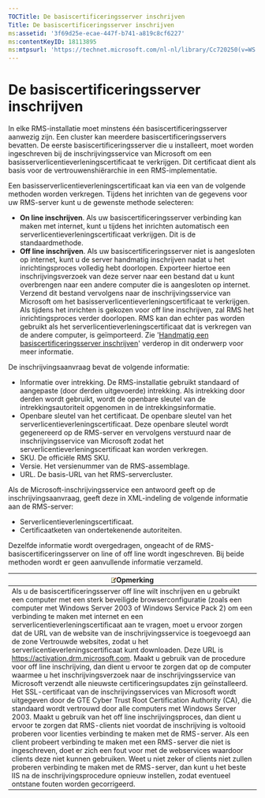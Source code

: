 ```yaml
---
TOCTitle: De basiscertificeringsserver inschrijven
Title: De basiscertificeringsserver inschrijven
ms:assetid: '3f69d25e-ecae-447f-b741-a819c8cf6227'
ms:contentKeyID: 18113895
ms:mtpsurl: 'https://technet.microsoft.com/nl-nl/library/Cc720250(v=WS.10)'
---
```


De basiscertificeringsserver inschrijven
========================================

In elke RMS-installatie moet minstens één basiscertificeringsserver aanwezig zijn. Een cluster kan meerdere basiscertificeringsservers bevatten. De eerste basiscertificeringsserver die u installeert, moet worden ingeschreven bij de inschrijvingsservice van Microsoft om een basisserverlicentieverleningscertificaat te verkrijgen. Dit certificaat dient als basis voor de vertrouwenshiërarchie in een RMS-implementatie.

Een basisserverlicentieverleningscertificaat kan via een van de volgende methoden worden verkregen. Tijdens het inrichten van de gegevens voor uw RMS-server kunt u de gewenste methode selecteren:

-   **On line inschrijven**. Als uw basiscertificeringsserver verbinding kan maken met internet, kunt u tijdens het inrichten automatisch een serverlicentieverleningscertificaat verkrijgen. Dit is de standaardmethode.
-   **Off line inschrijven**. Als uw basiscertificeringsserver niet is aangesloten op internet, kunt u de server handmatig inschrijven nadat u het inrichtingsproces volledig hebt doorlopen. Exporteer hiertoe een inschrijvingsverzoek van deze server naar een bestand dat u kunt overbrengen naar een andere computer die is aangesloten op internet. Verzend dit bestand vervolgens naar de inschrijvingsservice van Microsoft om het basisserverlicentieverleningscertificaat te verkrijgen. Als tijdens het inrichten is gekozen voor off line inschrijven, zal RMS het inrichtingsproces verder doorlopen. RMS kan dan echter pas worden gebruikt als het serverlicentieverleningscertificaat dat is verkregen van de andere computer, is geïmporteerd. Zie '[Handmatig een basiscertificeringsserver inschrijven](https://technet.microsoft.com/aecdebb5-b28b-4b58-937a-392bb6ce9643)' verderop in dit onderwerp voor meer informatie.

De inschrijvingsaanvraag bevat de volgende informatie:

-   Informatie over intrekking. De RMS-installatie gebruikt standaard of aangepaste (door derden uitgevoerde) intrekking. Als intrekking door derden wordt gebruikt, wordt de openbare sleutel van de intrekkingsautoriteit opgenomen in de intrekkingsinformatie.
-   Openbare sleutel van het certificaat. De openbare sleutel van het serverlicentieverleningscertificaat. Deze openbare sleutel wordt gegenereerd op de RMS-server en vervolgens verstuurd naar de inschrijvingsservice van Microsoft zodat het serverlicentieverleningscertificaat kan worden verkregen.
-   SKU. De officiële RMS SKU.
-   Versie. Het versienummer van de RMS-assemblage.
-   URL. De basis-URL van het RMS-servercluster.

Als de Microsoft-inschrijvingsservice een antwoord geeft op de inschrijvingsaanvraag, geeft deze in XML-indeling de volgende informatie aan de RMS-server:

-   Serverlicentieverleningscertificaat.
-   Certificaatketen van ondertekenende autoriteiten.

Dezelfde informatie wordt overgedragen, ongeacht of de RMS-basiscertificeringsserver on line of off line wordt ingeschreven. Bij beide methoden wordt er geen aanvullende informatie verzameld.

| ![](images/Cc720250.note(WS.10).gif)Opmerking                                                                                                                                                                                                                                                                                                                                                                                                                                                                                                                                                                                                                                                                                                                                                                                                                                                                                                                                                                                                                                                                                                                                                                                                                                                                                                                                                                                                                                                                                                                                                                                         |
|--------------------------------------------------------------------------------------------------------------------------------------------------------------------------------------------------------------------------------------------------------------------------------------------------------------------------------------------------------------------------------------------------------------------------------------------------------------------------------------------------------------------------------------------------------------------------------------------------------------------------------------------------------------------------------------------------------------------------------------------------------------------------------------------------------------------------------------------------------------------------------------------------------------------------------------------------------------------------------------------------------------------------------------------------------------------------------------------------------------------------------------------------------------------------------------------------------------------------------------------------------------------------------------------------------------------------------------------------------------------------------------------------------------------------------------------------------------------------------------------------------------------------------------------------------------------------------------------------------------------------------------------------------------------|
| Als u de basiscertificeringsserver off line wilt inschrijven en u gebruikt een computer met een sterk beveiligde browserconfiguratie (zoals een computer met Windows Server 2003 of Windows Service Pack 2) om een verbinding te maken met internet en een serverlicentieverleningscertificaat aan te vragen, moet u ervoor zorgen dat de URL van de website van de inschrijvingsservice is toegevoegd aan de zone Vertrouwde websites, zodat u het serverlicentieverleningscertificaat kunt downloaden. Deze URL is https://activation.drm.microsoft.com. Maakt u gebruik van de procedure voor off line inschrijving, dan dient u ervoor te zorgen dat op de computer waarmee u het inschrijvingsverzoek naar de inschrijvingsservice van Microsoft verzendt alle nieuwste certificeringsupdates zijn geïnstalleerd. Het SSL-certificaat van de inschrijvingsservices van Microsoft wordt uitgegeven door de GTE Cyber Trust Root Certification Authority (CA), die standaard wordt vertrouwd door alle computers met Windows Server 2003. Maakt u gebruik van het off line inschrijvingsproces, dan dient u ervoor te zorgen dat RMS-clients niet voordat de inschrijving is voltooid proberen voor licenties verbinding te maken met de RMS-server. Als een client probeert verbinding te maken met een RMS-server die niet is ingeschreven, doet er zich een fout voor met de webservices waardoor clients deze niet kunnen gebruiken. Weet u niet zeker of clients niet zullen proberen verbinding te maken met de RMS-server, dan kunt u het beste IIS na de inschrijvingsprocedure opnieuw instellen, zodat eventueel ontstane fouten worden gecorrigeerd. |
